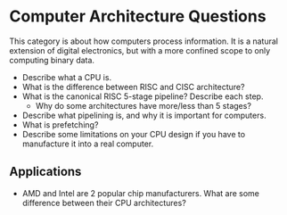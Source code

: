 # Computer Architecture Questions

This category is about how computers process information. It is a natural extension of digital electronics, but with a more confined scope to only computing binary data.

* Describe what a CPU is.
* What is the difference between RISC and CISC architecture?
* What is the canonical RISC 5-stage pipeline? Describe each step.
  * Why do some architectures have more/less than 5 stages?
* Describe what pipelining is, and why it is important for computers.
* What is prefetching?
* Describe some limitations on your CPU design if you have to manufacture it into a real computer.

## Applications

* AMD and Intel are 2 popular chip manufacturers. What are some difference between their CPU architectures?